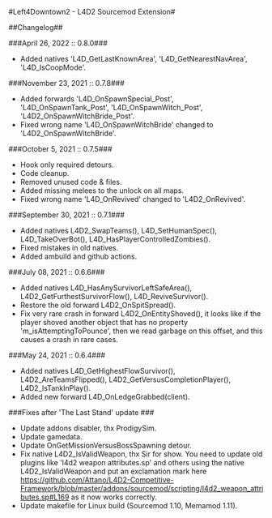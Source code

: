 #Left4Downtown2 - L4D2 Sourcemod Extension#

##Changelog##

###April 26, 2022 :: 0.8.0###
* Added natives 'L4D_GetLastKnownArea', 'L4D_GetNearestNavArea', 'L4D_IsCoopMode'.

###November 23, 2021 :: 0.7.8###
* Added forwards 'L4D_OnSpawnSpecial_Post', 'L4D_OnSpawnTank_Post', 'L4D_OnSpawnWitch_Post', 'L4D2_OnSpawnWitchBride_Post'.
* Fixed wrong name 'L4D_OnSpawnWitchBride' changed to 'L4D2_OnSpawnWitchBride'.

###October 5, 2021 :: 0.7.5###
* Hook only required detours.
* Code cleanup.
* Removed unused code & files.
* Added missing melees to the unlock on all maps.
* Fixed wrong name 'L4D_OnRevived' changed to 'L4D2_OnRevived'.

###September 30, 2021 :: 0.7.1###
* Added natives L4D2_SwapTeams(), L4D_SetHumanSpec(), L4D_TakeOverBot(), L4D_HasPlayerControlledZombies().
* Fixed mistakes in old natives.
* Added ambuild and github actions.

###July 08, 2021 :: 0.6.6###
* Added natives L4D_HasAnySurvivorLeftSafeArea(), L4D2_GetFurthestSurvivorFlow(), L4D_ReviveSurvivor().
* Restore the old forward L4D2_OnSpitSpread().
* Fix very rare crash in forward L4D2_OnEntityShoved(), it looks like if the player shoved another object that has no property 'm_isAttemptingToPounce', then we read garbage on this offset, and this causes a crash in rare cases.

###May 24, 2021 :: 0.6.4###
* Added natives L4D_GetHighestFlowSurvivor(), L4D2_AreTeamsFlipped(), L4D2_GetVersusCompletionPlayer(), L4D2_IsTankInPlay().
* Added new forward L4D_OnLedgeGrabbed(client).

###Fixes after 'The Last Stand' update ###
* Update addons disabler, thx ProdigySim.
* Update gamedata.
* Update OnGetMissionVersusBossSpawning detour.
* Fix native L4D2_IsValidWeapon, thx Sir for show. You need to update old plugins like 'l4d2 weapon attributes.sp' and others using the native L4D2_IsValidWeapon and put an exclamation mark here https://github.com/Attano/L4D2-Competitive-Framework/blob/master/addons/sourcemod/scripting/l4d2_weapon_attributes.sp#L169 as it now works correctly.
* Update makefile for Linux build (Sourcemod 1.10, Memamod 1.11).
